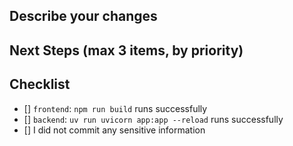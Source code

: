 ## Describe your changes

## Next Steps (max 3 items, by priority)

## Checklist

- [] `frontend`: `npm run build` runs successfully
- [] `backend`: `uv run uvicorn app:app --reload` runs successfully
- [] I did not commit any sensitive information
